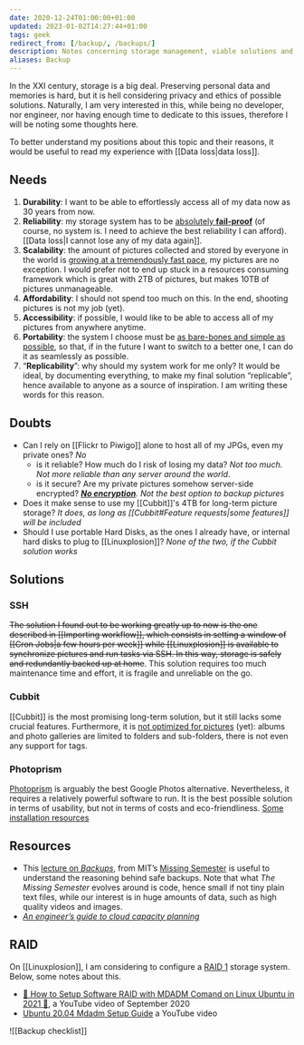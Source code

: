 ```yaml
---
date: 2020-12-24T01:00:00+01:00
updated: 2023-01-02T14:27:44+01:00
tags: geek
redirect_from: [/backup/, /backups/]
description: Notes concerning storage management, viable solutions and systems tsting
aliases: Backup
---
```

In the XXI century, storage is a big deal. Preserving personal data and memories is hard, but it is hell considering privacy and ethics of possible solutions. Naturally, I am very interested in this, while being no developer, nor engineer, nor having enough time to dedicate to this issues, therefore I will be noting some thoughts here.

<div class='yellow box'>
	To better understand my positions about this topic and their reasons, it would be useful to read my experience with [[Data loss|data loss]].
</div>

## Needs

1. **Durability**: I want to be able to effortlessly access all of my data now as 30 years from now.
2. **Reliability**: my storage system has to be <u>absolutely **fail-proof**</u> (of course, no system is. I need to achieve the best reliability I can afford). [[Data loss|I cannot lose any of my data again]].
3. **Scalability**: the amount of pictures collected and stored by everyone in the world is [growing at a tremendously fast pace](https://piwigo.com/blog/2020/12/04/flickr-google-photos-the-end-of-free-photo-hosting/ 'Flickr, Google Photos… The end of free photo hosting?'), my pictures are no exception. I would prefer not to end up stuck in a resources consuming framework which is great with 2TB of pictures, but makes 10TB of pictures unmanageable.
4. **Affordability**: I should not spend too much on this. In the end, shooting pictures is not my job (yet).
5. **Accessibility**: if possible, I would like to be able to access all of my pictures from anywhere anytime.
6. **Portability**: the system I choose must be <u>as bare-bones and simple as possible</u>, so that, if in the future I want to switch to a better one, I can do it as seamlessly as possible.
7. “**Replicability**”: why should my system work for me only? It would be ideal, by documenting everything, to make my final solution “replicable”, hence available to anyone as a source of inspiration. I am writing these words for this reason.

## Doubts

- Can I rely on [[Flickr to Piwigo]] alone to host all of my JPGs, even my private ones? *No*
	- is it reliable? How much do I risk of losing my data? *Not too much. Not more reliable than any server around the world*.
	- is it secure? Are my private pictures somehow server-side encrypted? *[**No encryption**](https://piwigo.org/forum/viewtopic.php?id=31166 'How much can I trust Piwigo with my private pictures?'). Not the best option to backup pictures*
- Does it make sense to use my [[Cubbit]]'s 4TB for long-term picture storage? *It does, as long as [[Cubbit#Feature requests|some features]] will be included*
- Should I use portable Hard Disks, as the ones I already have, or internal hard disks to plug to [[Linuxplosion]]? *None of the two, if the Cubbit solution works*

## Solutions

### SSH

~~The solution I found out to be working greatly up to now is the one described in [[Importing workflow]], which consists in setting a window of [[Cron Jobs|a few hours per week]] while [[Linuxplosion]] is available to synchronize pictures and run tasks via SSH. In this way, storage is safely and redundantly backed up at home~~. This solution requires too much maintenance time and effort, it is fragile and unreliable on the go.

### Cubbit

[[Cubbit]] is the most promising long-term solution, but it still lacks some crucial features. Furthermore, it is <u>not optimized for pictures</u> (yet): albums and photo galleries are limited to folders and sub-folders, there is not even any support for tags.

### Photoprism

[Photoprism](https://photoprism.app 'Photoprism') is arguably the best Google Photos alternative. Nevertheless, it requires a relatively powerful software to run. It is the best possible solution in terms of usability, but not in terms of costs and eco-friendliness. [Some installation resources](https://inputs.tommi.space/tag/list/photoprism 'Entries tagged “photoprism” in inputs.tommi.space')

## Resources

- This [lecture on *Backups*](https://missing.csail.mit.edu/2019/backups/ 'Backups - Missing Semester'), from MIT’s [Missing Semester](https://missing.csail.mit.edu/ 'The Missing Semester') is useful to understand the reasoning behind safe backups. Note that what *The Missing Semester* evolves around is code, hence small if not tiny plain text files, while our interest is in huge amounts of data, such as high quality videos and images.
- [<cite>An engineer’s guide to cloud capacity planning</cite>](https://increment.com/cloud/an-engineers-guide-to-cloud-capacity-planning/ 'An engineer’s guide to cloud capacity planning')

## RAID

On [[Linuxplosion]], I am considering to configure a [RAID 1](https://en.wikipedia.org/wiki/Standard_RAID_levels#RAID_1 '“RAID Levels” on Wikipedia') storage system. Below, some notes about this.

- [💽 How to Setup Software RAID with MDADM Comand on Linux Ubuntu in 2021 💾](https://youtu.be/O3Iq9hx8V7U '💽 How to Setup Software RAID with MDADM Comand on Linux Ubuntu in 2021 💾'), a YouTube video of September 2020
- [Ubuntu 20.04 Mdadm Setup Guide](https://youtu.be/F4YIxh1kkhI 'Ubuntu 20.04 Mdadm Setup Guide') a YouTube video

![[Backup checklist]]
